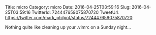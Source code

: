 Title: micro
Category: micro
Date: 2016-04-25T03:59:16
Slug: 2016-04-25T03:59:16
TwitterId: 724447659075870720
TweetUrl: https://twitter.com/mark_philpot/status/724447659075870720

Nothing quite like cleaning up your .vimrc on a Sunday night...